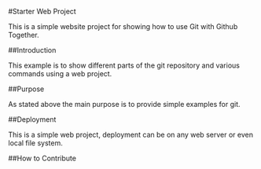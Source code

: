 #Starter Web Project

This is a simple website project for showing how to use Git with Github Together.

##Introduction

This example is to show different parts of the git repository and various commands using a web project.

##Purpose

As stated above the main purpose is to provide simple examples for git.

##Deployment

This is a simple web project, deployment can be on any web server or even local file system.

##How to Contribute

